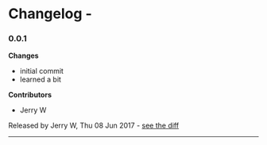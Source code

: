 # Changelog - 

### 0.0.1

__Changes__

- initial commit
- learned a bit

__Contributors__

- Jerry W

Released by Jerry W, Thu 08 Jun 2017 -
[see the diff](https://github.com/mh-cbon//compare/0b2cc585b0821dcd3cddae20b2fe041847f40e91...0.0.1#diff)
______________


